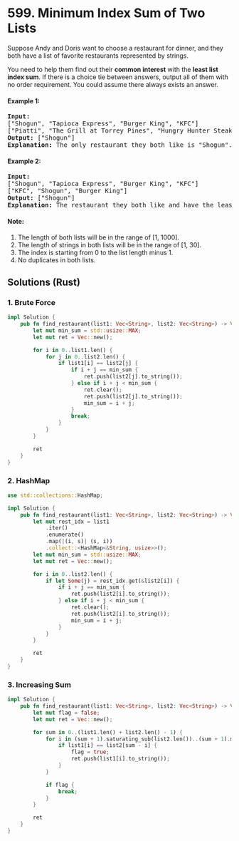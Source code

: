 # 599. Minimum Index Sum of Two Lists
Suppose Andy and Doris want to choose a restaurant for dinner, and they both have a list of favorite restaurants represented by strings.

You need to help them find out their **common interest** with the **least list index sum**. If there is a choice tie between answers, output all of them with no order requirement. You could assume there always exists an answer.

#### Example 1:
<pre>
<strong>Input:</strong>
["Shogun", "Tapioca Express", "Burger King", "KFC"]
["Piatti", "The Grill at Torrey Pines", "Hungry Hunter Steakhouse", "Shogun"]
<strong>Output:</strong> ["Shogun"]
<strong>Explanation:</strong> The only restaurant they both like is "Shogun".
</pre>

#### Example 2:
<pre>
<strong>Input:</strong>
["Shogun", "Tapioca Express", "Burger King", "KFC"]
["KFC", "Shogun", "Burger King"]
<strong>Output:</strong> ["Shogun"]
<strong>Explanation:</strong> The restaurant they both like and have the least index sum is "Shogun" with index sum 1 (0+1).
</pre>

#### Note:
1. The length of both lists will be in the range of [1, 1000].
2. The length of strings in both lists will be in the range of [1, 30].
3. The index is starting from 0 to the list length minus 1.
4. No duplicates in both lists.

## Solutions (Rust)

### 1. Brute Force
```Rust
impl Solution {
    pub fn find_restaurant(list1: Vec<String>, list2: Vec<String>) -> Vec<String> {
        let mut min_sum = std::usize::MAX;
        let mut ret = Vec::new();

        for i in 0..list1.len() {
            for j in 0..list2.len() {
                if list1[i] == list2[j] {
                    if i + j == min_sum {
                        ret.push(list2[j].to_string());
                    } else if i + j < min_sum {
                        ret.clear();
                        ret.push(list2[j].to_string());
                        min_sum = i + j;
                    }
                    break;
                }
            }
        }

        ret
    }
}
```

### 2. HashMap
```Rust
use std::collections::HashMap;

impl Solution {
    pub fn find_restaurant(list1: Vec<String>, list2: Vec<String>) -> Vec<String> {
        let mut rest_idx = list1
            .iter()
            .enumerate()
            .map(|(i, s)| (s, i))
            .collect::<HashMap<&String, usize>>();
        let mut min_sum = std::usize::MAX;
        let mut ret = Vec::new();

        for i in 0..list2.len() {
            if let Some(j) = rest_idx.get(&list2[i]) {
                if i + j == min_sum {
                    ret.push(list2[i].to_string());
                } else if i + j < min_sum {
                    ret.clear();
                    ret.push(list2[i].to_string());
                    min_sum = i + j;
                }
            }
        }

        ret
    }
}
```

### 3. Increasing Sum
```Rust
impl Solution {
    pub fn find_restaurant(list1: Vec<String>, list2: Vec<String>) -> Vec<String> {
        let mut flag = false;
        let mut ret = Vec::new();

        for sum in 0..(list1.len() + list2.len() - 1) {
            for i in (sum + 1).saturating_sub(list2.len())..(sum + 1).min(list1.len()) {
                if list1[i] == list2[sum - i] {
                    flag = true;
                    ret.push(list1[i].to_string());
                }
            }

            if flag {
                break;
            }
        }

        ret
    }
}
```
